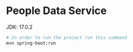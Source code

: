 # People Data Service

JDK: 17.0.2

``` bash
# In order to run the project run this command
mvn spring-boot:run
```
